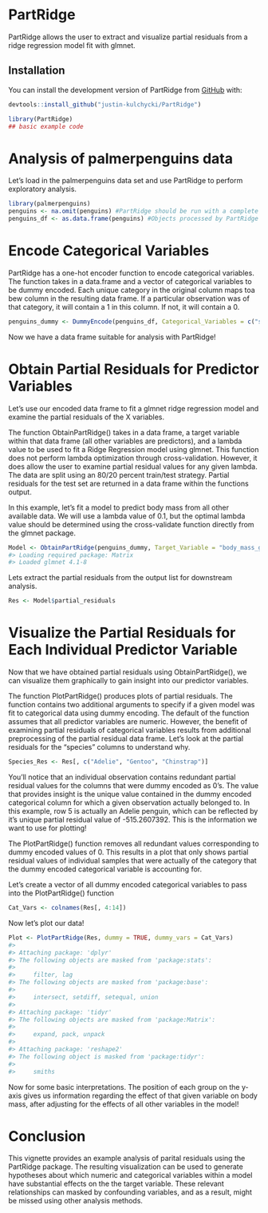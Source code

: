 
<!-- README.md is generated from README.Rmd. Please edit that file -->

# PartRidge

<!-- badges: start -->
<!-- badges: end -->

PartRidge allows the user to extract and visualize partial residuals
from a ridge regression model fit with glmnet.

## Installation

You can install the development version of PartRidge from
[GitHub](https://github.com/) with:

``` r
devtools::install_github("justin-kulchycki/PartRidge")
```

``` r
library(PartRidge)
## basic example code
```

# Analysis of palmerpenguins data

Let’s load in the palmerpenguins data set and use PartRidge to perform
exploratory analysis.

``` r
library(palmerpenguins)
penguins <- na.omit(penguins) #PartRidge should be run with a complete data set w/ no NAs
penguins_df <- as.data.frame(penguins) #Objects processed by PartRidge should be of class "data.frame" exclusively
```

# Encode Categorical Variables

PartRidge has a one-hot encoder function to encode categorical
variables. The function takes in a data.frame and a vector of
categorical variables to be dummy encoded. Each unique category in the
original column maps toa bew column in the resulting data frame. If a
particular observation was of that category, it will contain a 1 in this
column. If not, it will contain a 0.

``` r
penguins_dummy <- DummyEncode(penguins_df, Categorical_Variables = c("species", "island", "sex", "year"))
```

Now we have a data frame suitable for analysis with PartRidge!

# Obtain Partial Residuals for Predictor Variables

Let’s use our encoded data frame to fit a glmnet ridge regression model
and examine the partial residuals of the X variables.

The function ObtainPartRidge() takes in a data frame, a target variable
within that data frame (all other variables are predictors), and a
lambda value to be used to fit a Ridge Regression model using glmnet.
This function does not perform lambda optimization through
cross-validation. However, it does allow the user to examine partial
residual values for any given lambda. The data are split using an 80/20
percent train/test strategy. Partial residuals for the test set are
returned in a data frame within the functions output.

In this example, let’s fit a model to predict body mass from all other
available data. We will use a lambda value of 0.1, but the optimal
lambda value should be determined using the cross-validate function
directly from the glmnet package.

``` r
Model <- ObtainPartRidge(penguins_dummy, Target_Variable = "body_mass_g", lambda = 0.1)
#> Loading required package: Matrix
#> Loaded glmnet 4.1-8
```

Lets extract the partial residuals from the output list for downstream
analysis.

``` r
Res <- Model$partial_residuals
```

# Visualize the Partial Residuals for Each Individual Predictor Variable

Now that we have obtained partial residuals using ObtainPartRidge(), we
can visualize them graphically to gain insight into our predictor
variables.

The function PlotPartRidge() produces plots of partial residuals. The
function contains two additional arguments to specify if a given model
was fit to categorical data using dummy encoding. The default of the
function assumes that all predictor variables are numeric. However, the
benefit of examining partial residuals of categorical variables results
from additional preprocessing of the partial residual data frame. Let’s
look at the partial residuals for the “species” columns to understand
why.

``` r
Species_Res <- Res[, c("Adelie", "Gentoo", "Chinstrap")]
```

You’ll notice that an individual observation contains redundant partial
residual values for the columns that were dummy encoded as 0’s. The
value that provides insight is the unique value contained in the dummy
encoded categorical column for which a given observation actually
belonged to. In this example, row 5 is actually an Adelie penguin, which
can be reflected by it’s unique partial residual value of -515.2607392.
This is the information we want to use for plotting!

The PlotPartRidge() function removes all redundant values corresponding
to dummy encoded values of 0. This results in a plot that only shows
partial residual values of individual samples that were actually of the
category that the dummy encoded categorical variable is accounting for.

Let’s create a vector of all dummy encoded categorical variables to pass
into the PlotPartRidge() function

``` r
Cat_Vars <- colnames(Res[, 4:14])
```

Now let’s plot our data!

``` r
Plot <- PlotPartRidge(Res, dummy = TRUE, dummy_vars = Cat_Vars)
#> 
#> Attaching package: 'dplyr'
#> The following objects are masked from 'package:stats':
#> 
#>     filter, lag
#> The following objects are masked from 'package:base':
#> 
#>     intersect, setdiff, setequal, union
#> 
#> Attaching package: 'tidyr'
#> The following objects are masked from 'package:Matrix':
#> 
#>     expand, pack, unpack
#> 
#> Attaching package: 'reshape2'
#> The following object is masked from 'package:tidyr':
#> 
#>     smiths
```

Now for some basic interpretations. The position of each group on the
y-axis gives us information regarding the effect of that given variable
on body mass, after adjusting for the effects of all other variables in
the model!

# Conclusion

This vignette provides an example analysis of parital residuals using
the PartRidge package. The resulting visualization can be used to
generate hypotheses about which numeric and categorical variables within
a model have substantial effects on the the target variable. These
relevant relationships can masked by confounding variables, and as a
result, might be missed using other analysis methods.
